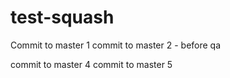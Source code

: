 # test-squash

Commit to master 1
commit to master 2 - before qa

commit to master 4
commit to master 5
